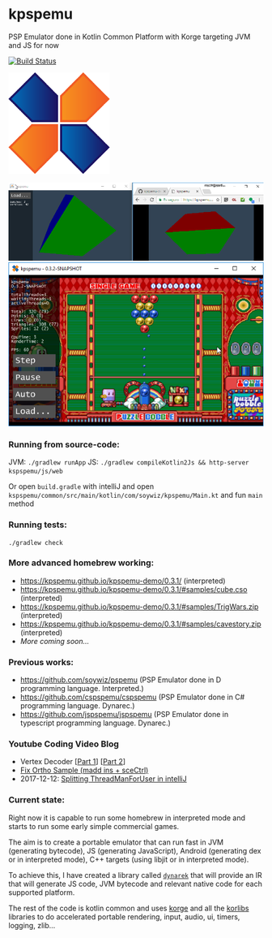 # kpspemu

PSP Emulator done in Kotlin Common Platform with Korge targeting JVM and JS for now

[![Build Status](https://travis-ci.org/kpspemu/kpspemu.svg?branch=master)](https://travis-ci.org/kpspemu/kpspemu)

![](/docs/kpspemu-logo-200x200.png)

[![](/docs/cube.png)](https://kpspemu.github.io/kpspemu-demo/cube/)
[![](/docs/0.3.2-SNAPSHOT-JVM.png)](https://kpspemu.github.io/kpspemu-demo/0.3.2/)

### Running from source-code:

JVM: `./gradlew runApp`
JS: `./gradlew compileKotlin2Js && http-server kspspemu/js/web`

Or open `build.gradle` with intelliJ and open `kspspemu/common/src/main/kotlin/com/soywiz/kpspemu/Main.kt` and fun `main` method

### Running tests:

```
./gradlew check
```

### More advanced homebrew working:
* https://kpspemu.github.io/kpspemu-demo/0.3.1/ (interpreted)
* https://kpspemu.github.io/kpspemu-demo/0.3.1/#samples/cube.cso (interpreted)
* https://kpspemu.github.io/kpspemu-demo/0.3.1/#samples/TrigWars.zip (interpreted)
* https://kpspemu.github.io/kpspemu-demo/0.3.1/#samples/cavestory.zip (interpreted)
* *More coming soon...*

### Previous works:
* https://github.com/soywiz/pspemu (PSP Emulator done in D programming language. Interpreted.)
* https://github.com/cspspemu/cspspemu (PSP Emulator done in C# programming language. Dynarec.)
* https://github.com/jspspemu/jspspemu (PSP Emulator done in typescript programming language. Dynarec.)

### Youtube Coding Video Blog

* Vertex Decoder [[Part 1](https://youtu.be/-a6Igq_XiPc)] [[Part 2](https://youtu.be/TZzSfTxDjTo)]
* [Fix Ortho Sample (madd ins + sceCtrl)](https://youtu.be/REF_wFJE85c)
* 2017-12-12: [Splitting ThreadManForUser in intelliJ](https://www.youtube.com/watch?v=fdcpPWjxl1A)

### Current state:
Right now it is capable to run some homebrew in interpreted mode and starts to run some early simple commercial games.

The aim is to create a portable emulator that can run fast in
JVM (generating bytecode),
JS (generating JavaScript),
Android (generating dex or in interpreted mode),
C++ targets (using libjit or in interpreted mode).

To achieve this, I have created a library called [`dynarek`](https://korlibs.github.io/dynarek/) that will provide an IR that
will generate JS code, JVM bytecode and relevant native code for each supported platform.

The rest of the code is kotlin common and uses [korge](https://github.com/korlibs/korge) and all
the [korlibs](https://github.com/korlibs/) libraries to do accelerated portable rendering, input,
audio, ui, timers, logging, zlib...  
